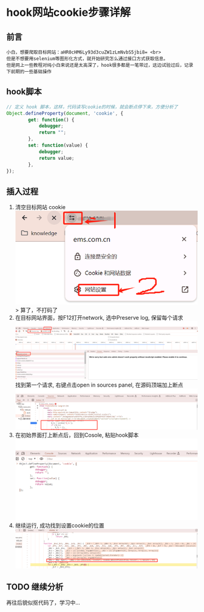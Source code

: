 #  hook网站cookie步骤详解
## 前言
    小白，想要爬取目标网站：aHR0cHM6Ly93d3cuZW1zLmNvbS5jbi8= <br>
    但是不想要用selenium等图形化方式，就开始研究怎么通过接口方式获取信息。
    但是网上一些教程对纯小白来说还是太高深了，hook很多都是一笔带过，这边试验过后，记录下前期的一些基础操作

## hook脚本
```javascript
// 定义 hook 脚本，这样，代码读写cookie的时候，就会断点停下来，方便分析了
Object.defineProperty(document, 'cookie', {
        get: function() {
            debugger;
            return "";
        },
        set: function(value) {
            debugger;
            return value;
        },
});
```

## 插入过程
1. 清空目标网站 cookie<br> ![img.png](img.png)<br>  > 算了，不打码了
2. 在目标网站界面，按F12打开network, 选中Preserve log, 保留每个请求<br>![img_1.png](img_1.png)<br>找到第一个请求, 右键点击open in sources panel, 在源码顶端加上断点<br>![img_2.png](img_2.png)
3. 在初始界面打上断点后，回到Cosole, 粘贴hook脚本<br>![img_3.png](img_3.png)
4. 继续运行, 成功找到设置cookie的位置<br>![img_4.png](img_4.png)

## TODO 继续分析
再往后貌似抠代码了，学习中...